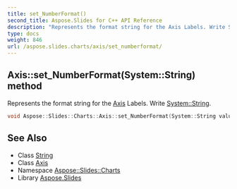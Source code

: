 ```yaml
---
title: set_NumberFormat()
second_title: Aspose.Slides for C++ API Reference
description: "Represents the format string for the Axis Labels. Write System::String."
type: docs
weight: 846
url: /aspose.slides.charts/axis/set_numberformat/
---
```

## Axis::set_NumberFormat(System::String) method


Represents the format string for the [Axis](../) Labels. Write [System::String](../../../system/string/).

```cpp
void Aspose::Slides::Charts::Axis::set_NumberFormat(System::String value) override
```

## See Also

* Class [String](../../../system/string/)
* Class [Axis](../)
* Namespace [Aspose::Slides::Charts](../../)
* Library [Aspose.Slides](../../../)